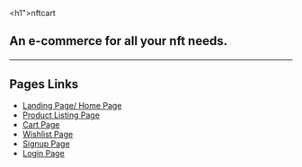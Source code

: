 <h1">nftcart</h1>
<h2 >An e-commerce for all your nft needs.</p>

---

## Pages Links

- [Landing Page/ Home Page](https://nftcart.netlify.app/)
- [Product Listing Page](https://nftcart.netlify.app/pages/product.html)
- [Cart Page](https://nftcart.netlify.app/pages/cart.html)
- [Wishlist Page](https://nftcart.netlify.app/pages/wishlist.html)
- [Signup Page](https://nftcart.netlify.app/pages/signup.html)
- [Login Page](https://nftcart.netlify.app/pages/login.html)

